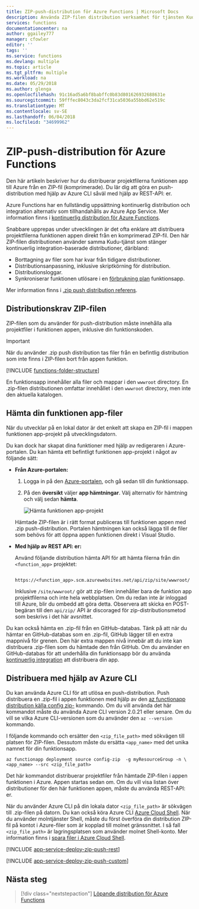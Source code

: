 ```yaml
---
title: ZIP-push-distribution för Azure Functions | Microsoft Docs
description: Använda ZIP-filen distribution verksamhet för tjänsten Kudu-distribution för att publicera dina Azure-funktioner.
services: functions
documentationcenter: na
author: ggailey777
manager: cfowler
editor: ''
tags: ''
ms.service: functions
ms.devlang: multiple
ms.topic: article
ms.tgt_pltfrm: multiple
ms.workload: na
ms.date: 05/29/2018
ms.author: glenga
ms.openlocfilehash: 91c16ad5a6bf8babffc0b83d801626932688631e
ms.sourcegitcommit: 59fffec8043c3da2fcf31ca5036a55bbd62e519c
ms.translationtype: MT
ms.contentlocale: sv-SE
ms.lasthandoff: 06/04/2018
ms.locfileid: "34699962"
---
```

# <a name="zip-push-deployment-for-azure-functions"></a>ZIP-push-distribution för Azure Functions 
Den här artikeln beskriver hur du distribuerar projektfilerna funktionen app till Azure från en ZIP-fil (komprimerade). Du lär dig att göra en push-distribution med hjälp av Azure CLI såväl med hjälp av REST-API: er. 

Azure Functions har en fullständig uppsättning kontinuerlig distribution och integration alternativ som tillhandahålls av Azure App Service. Mer information finns i [kontinuerlig distribution för Azure Functions](functions-continuous-deployment.md). 

Snabbare upprepas under utvecklingen är det ofta enklare att distribuera projektfilerna funktionen appen direkt från en komprimerad ZIP-fil. Den här ZIP-filen distributionen använder samma Kudu-tjänst som stänger kontinuerlig integration-baserade distributioner, däribland:

+ Borttagning av filer som har kvar från tidigare distributioner.
+ Distributionsanpassning, inklusive skriptkörning för distribution.
+ Distributionsloggar.
+ Synkroniserar funktionen utlösare i en [förbrukning plan](functions-scale.md) funktionsapp.

Mer information finns i [.zip push distribution referens](https://github.com/projectkudu/kudu/wiki/Deploying-from-a-zip-file). 

## <a name="deployment-zip-file-requirements"></a>Distributionskrav ZIP-filen
ZIP-filen som du använder för push-distribution måste innehålla alla projektfiler i funktionen appen, inklusive din funktionskoden. 

>[!IMPORTANT]
> När du använder .zip push distribution tas filer från en befintlig distribution som inte finns i ZIP-filen bort från appen funktion.  

[!INCLUDE [functions-folder-structure](../../includes/functions-folder-structure.md)]

En funktionsapp innehåller alla filer och mappar i den `wwwroot` directory. En .zip-filen distributionen omfattar innehållet i den `wwwroot` directory, men inte den aktuella katalogen.  

## <a name="download-your-function-app-files"></a>Hämta din funktionen app-filer

När du utvecklar på en lokal dator är det enkelt att skapa en ZIP-fil i mappen funktionen app-projekt på utvecklingsdatorn. 

Du kan dock har skapat dina funktioner med hjälp av redigeraren i Azure-portalen. Du kan hämta ett befintligt funktionen app-projekt i något av följande sätt: 

+ **Från Azure-portalen:** 

    1. Logga in på den [Azure-portalen](https://portal.azure.com), och gå sedan till din funktionsapp.

    2. På den **översikt** väljer **app hämtningar**. Välj alternativ för hämtning och välj sedan **hämta**.     

        ![Hämta funktionen app-projekt](./media/deployment-zip-push/download-project.png)

    Hämtade ZIP-filen är i rätt format publiceras till funktionen appen med .zip push-distribution. Portalen hämtningen kan också lägga till de filer som behövs för att öppna appen funktionen direkt i Visual Studio.

+ **Med hjälp av REST API: er:** 

    Använd följande distribution hämta API för att hämta filerna från din `<function_app>` projektet: 

        https://<function_app>.scm.azurewebsites.net/api/zip/site/wwwroot/

    Inklusive `/site/wwwroot/` gör att zip-filen innehåller bara de funktion app projektfilerna och inte hela webbplatsen. Om du redan inte är inloggad till Azure, blir du ombedd att göra detta. Observera att skicka en POST-begäran till den `api/zip/` API är discoraged för zip-distributionsmetod som beskrivs i det här avsnittet. 

Du kan också hämta en .zip-fil från en GitHub-databas. Tänk på att när du hämtar en GitHub-databas som en .zip-fil, GitHub lägger till en extra mappnivå för grenen. Den här extra mappen nivå innebär att du inte kan distribuera .zip-filen som du hämtade den från GitHub. Om du använder en GitHub-databas för att underhålla din funktionsapp bör du använda [kontinuerlig integration](functions-continuous-deployment.md) att distribuera din app.  

## <a name="cli"></a>Distribuera med hjälp av Azure CLI

Du kan använda Azure CLI för att utlösa en push-distribution. Push distribuera en .zip-fil i appen funktionen med hjälp av den [az functionapp distribution källa config zip-](/cli/azure/functionapp/deployment/source#az_functionapp_deployment_source_config_zip) kommando. Om du vill använda det här kommandot måste du använda Azure CLI version 2.0.21 eller senare. Om du vill se vilka Azure CLI-versionen som du använder den `az --version` kommando.

I följande kommando och ersätter den `<zip_file_path>` med sökvägen till platsen för ZIP-filen. Dessutom måste du ersätta `<app_name>` med det unika namnet för din funktionsapp. 

```azurecli-interactive
az functionapp deployment source config-zip  -g myResourceGroup -n \
<app_name> --src <zip_file_path>
```
Det här kommandot distribuerar projektfiler från hämtade ZIP-filen i appen funktionen i Azure. Appen startas sedan om. Om du vill visa listan över distributioner för den här funktionen appen, måste du använda REST-API: er.

När du använder Azure CLI på din lokala dator `<zip_file_path>` är sökvägen till .zip-filen på datorn. Du kan också köra Azure CLI [Azure Cloud Shell](../cloud-shell/overview.md). När du använder molntjänster Shell, måste du först överföra din distribution ZIP-fil på kontot i Azure-filer som är kopplad till molnet gränssnittet. I så fall `<zip_file_path>` är lagringsplatsen som använder molnet Shell-konto. Mer information finns i [spara filer i Azure Cloud Shell](../cloud-shell/persisting-shell-storage.md).


[!INCLUDE [app-service-deploy-zip-push-rest](../../includes/app-service-deploy-zip-push-rest.md)]

[!INCLUDE [app-service-deploy-zip-push-custom](../../includes/app-service-deploy-zip-push-custom.md)]

## <a name="next-steps"></a>Nästa steg

> [!div class="nextstepaction"]
> [Löpande distribution för Azure Functions](functions-continuous-deployment.md)

[.zip push deployment reference topic]: https://github.com/projectkudu/kudu/wiki/Deploying-from-a-zip-file
